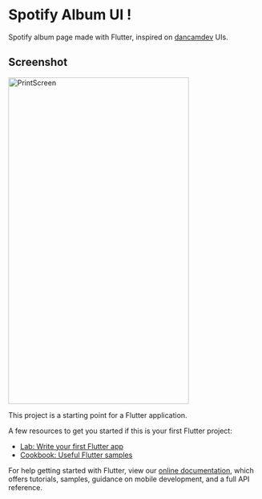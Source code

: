    # Spotify Album UI !

Spotify album page made with Flutter, inspired on [dancamdev](@github/dancamdev) UIs. 

## Screenshot

<img src='https://user-images.githubusercontent.com/95984151/157155023-f91239f6-b6c9-483e-8912-ec149e8d27b5.png' width=360, height=650 alt='PrintScreen'>

This project is a starting point for a Flutter application.

A few resources to get you started if this is your first Flutter project:

- [Lab: Write your first Flutter app](https://flutter.dev/docs/get-started/codelab)
- [Cookbook: Useful Flutter samples](https://flutter.dev/docs/cookbook)

For help getting started with Flutter, view our
[online documentation](https://flutter.dev/docs), which offers tutorials,
samples, guidance on mobile development, and a full API reference.

